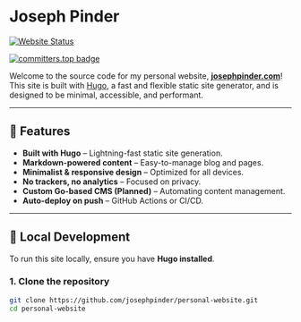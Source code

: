 # Joseph Pinder 

[![Website Status](https://img.shields.io/website?url=https%3A%2F%2Fjosephpinder.com)](https://josephpinder.com)

[![committers.top badge](https://user-badge.committers.top/the_bahamas/jsphpndr.svg)](https://user-badge.committers.top/the_bahamas/jsphpndr)

Welcome to the source code for my personal website, **[josephpinder.com](https://josephpinder.com)**! This site is built with [Hugo](https://gohugo.io/), a fast and flexible static site generator, and is designed to be minimal, accessible, and performant.

---

## 📌 Features
- **Built with Hugo** – Lightning-fast static site generation.
- **Markdown-powered content** – Easy-to-manage blog and pages.
- **Minimalist & responsive design** – Optimized for all devices.
- **No trackers, no analytics** – Focused on privacy.
- **Custom Go-based CMS (Planned)** – Automating content management.
- **Auto-deploy on push** – GitHub Actions or CI/CD.

---

## 🚀 Local Development

To run this site locally, ensure you have **Hugo installed**.

### **1. Clone the repository**
```sh
git clone https://github.com/josephpinder/personal-website.git
cd personal-website
